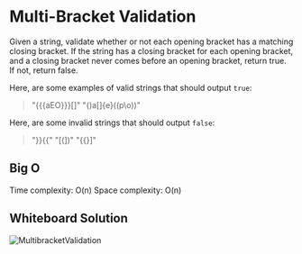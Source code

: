 # Multi-Bracket Validation

Given a string, validate whether or not each opening bracket has a matching closing bracket. If the string has a closing bracket for each opening bracket, and a closing bracket never comes before an opening bracket, return true. If not, return false.

Here, are some examples of valid strings that should output `true`:

> "{{{aEO}}}[]"
> "()a[]{e}((p\o))"


Here, are some invalid strings that should output `false`:

> "}}{{"
> "[(])"
> "{{}]"

## Big O

Time complexity: O(n)
Space complexity: O(n)

## Whiteboard Solution

![MultibracketValidation](https://github.com/rh24/Data-Structures-and-Algorithms/blob/multibracket-validation/assets/MultiBracketValidation.jpg)